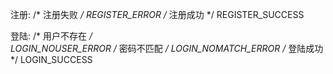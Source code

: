 注册:
    /* 注册失败 */
    REGISTER_ERROR
    /* 注册成功 */
    REGISTER_SUCCESS

登陆:
    /* 用户不存在 */    
    LOGIN_NOUSER_ERROR
    /* 密码不匹配 */
    LOGIN_NOMATCH_ERROR
    /* 登陆成功 */
    LOGIN_SUCCESS